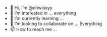 - 👋 Hi, I’m @chwissyy
- 👀 I’m interested in ...  everything
- 🌱 I’m currently learning ...
- 💞️ I’m looking to collaborate on ... Everything
- 📫 How to reach me ...

<!---
chwissyy/chwissyy is a ✨ special ✨ repository because its `README.md` (this file) appears on your GitHub profile.
You can click the Preview link to take a look at your changes.
--->
